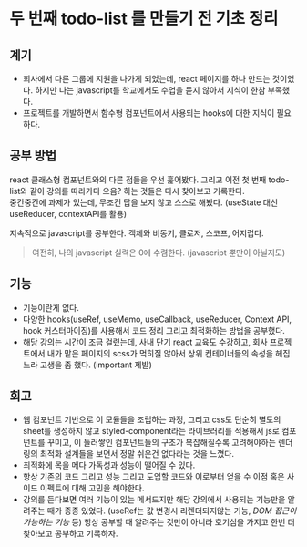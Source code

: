 # 두 번째 todo-list 를 만들기 전 기초 정리

## 계기
- 회사에서 다른 그룹에 지원을 나가게 되었는데, react 페이지를 하나 만드는 것이었다. 하지만 나는 javascript를 학교에서도 수업을 듣지 않아서 지식이 한참 부족했다.
- 프로젝트를 개발하면서 함수형 컴포넌트에서 사용되는 hooks에 대한 지식이 필요하다.

## 공부 방법

react 클래스형 컴포넌트와의 다른 점들을 우선 훑어봤다. 그리고 이전 첫 번째 todo-list와 같이 강의를 따라가다 으음? 하는 것들은 다시 찾아보고 기록한다.   
중간중간에 과제가 있는데, 무조건 답을 보지 않고 스스로 해봤다. (useState 대신 useReducer, contextAPI를 활용)   

지속적으로 javascript를 공부한다.  객체와 비동기, 클로저, 스코프, 어지럽다.

> 여전히, 나의 javascript 실력은 0에 수렴한다. (javascript 뿐만이 아닐지도)

## 기능
- 기능이란게 없다.
- 다양한 hooks(useRef, useMemo, useCallback, useReducer, Context API, hook 커스터마이징)를 사용해서 코드 정리 그리고 최적화하는 방법을 공부했다.
- 해당 강의는 시간이 조금 걸렸는데, 사내 단기 react 교육도 수강하고, 회사 프로젝트에서 내가 맡은 페이지의 scss가 먹히질 않아서 상위 컨테이너들의 속성을 헤집느라 고생을 좀 했다. (important 제발) 

## 회고
- 웹 컴포넌트 기반으로 이 모듈들을 조립하는 과정, 그리고 css도 단순히 별도의 sheet를 생성하지 않고 styled-component라는 라이브러리를 적용해서 js로 컴포넌트를 꾸미고, 이 둘러쌓인 컴포넌트들의 구조가 복잡해질수록 고려해야하는 렌더링의 최적화 설계들을 보면서 정말 쉬운건 없다라는 것을 느꼈다.
- 최적화에 목을 메다 가독성과 성능이 떨어질 수 있다. 
- 항상 기존의 코드 그리고 성능 그리고 도입할 코드와 이로부터 얻을 수 이점 혹은 사이드 이펙트에 대해 고민을 해야한다.
- 강의를 듣다보면 여러 기능이 있는 메서드지만 해당 강의에서 사용되는 기능만을 알려주는 때가 종종 있었다. (useRef는 값 변경시 리렌더되지않는 기능, *DOM 접근이 가능하는 기능* 등) 항상 공부할 때 알려주는 것만이 아니라 호기심을 가지고 한번 더 찾아보고 공부하고 기록하자.
